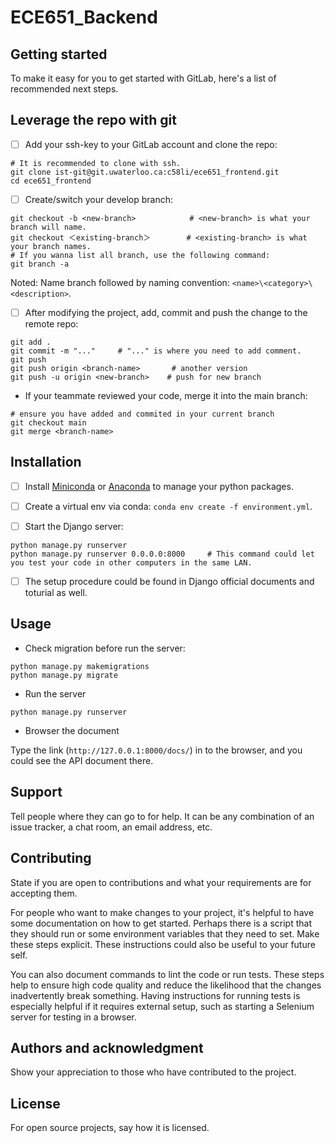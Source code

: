 # ECE651_Backend



## Getting started

To make it easy for you to get started with GitLab, here's a list of recommended next steps.

## Leverage the repo with git

- [ ] Add your ssh-key to your GitLab account and clone the repo:

```script
# It is recommended to clone with ssh.
git clone ist-git@git.uwaterloo.ca:c58li/ece651_frontend.git
cd ece651_frontend
```

- [ ] Create/switch your develop branch:

```script
git checkout -b <new-branch>            # <new-branch> is what your branch will name.
git checkout ＜existing-branch＞        # <existing-branch> is what your branch names.
# If you wanna list all branch, use the following command:
git branch -a
```

Noted: Name branch followed by naming convention: `<name>\<category>\<description>`.

- [ ] After modifying the project, add, commit and push the change to the remote repo:

```script
git add .
git commit -m "..."     # "..." is where you need to add comment.
git push
git push origin <branch-name>       # another version
git push -u origin <new-branch>    # push for new branch
```

- If your teammate reviewed your code, merge it into the main branch:

```script
# ensure you have added and commited in your current branch
git checkout main
git merge <branch-name>
```

## Installation

- [ ] Install [Miniconda](https://conda.io/projects/conda/en/stable/user-guide/install/download.html) or [Anaconda](https://www.anaconda.com/) to manage your python packages.

- [ ] Create a virtual env via conda: `conda env create -f environment.yml`.

- [ ] Start the Django server:

```script
python manage.py runserver
python manage.py runserver 0.0.0.0:8000     # This command could let you test your code in other computers in the same LAN.
```

- [ ] The setup procedure could be found in Django official documents and toturial as well.

## Usage

- Check migration before run the server:

```script
python manage.py makemigrations
python manage.py migrate
```

- Run the server

```script
python manage.py runserver
```

- Browser the document

Type the link (`http://127.0.0.1:8000/docs/`) in to the browser, and you could see the API document there.

## Support

Tell people where they can go to for help. It can be any combination of an issue tracker, a chat room, an email address, etc.

## Contributing

State if you are open to contributions and what your requirements are for accepting them.

For people who want to make changes to your project, it's helpful to have some documentation on how to get started. Perhaps there is a script that they should run or some environment variables that they need to set. Make these steps explicit. These instructions could also be useful to your future self.

You can also document commands to lint the code or run tests. These steps help to ensure high code quality and reduce the likelihood that the changes inadvertently break something. Having instructions for running tests is especially helpful if it requires external setup, such as starting a Selenium server for testing in a browser.

## Authors and acknowledgment

Show your appreciation to those who have contributed to the project.

## License

For open source projects, say how it is licensed.
